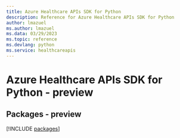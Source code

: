 ```yaml
---
title: Azure Healthcare APIs SDK for Python
description: Reference for Azure Healthcare APIs SDK for Python
author: lmazuel
ms.author: lmazuel
ms.data: 03/29/2023
ms.topic: reference
ms.devlang: python
ms.service: healthcareapis
---
```

# Azure Healthcare APIs SDK for Python - preview
## Packages - preview
[!INCLUDE [packages](healthcare-apis-index.md)]